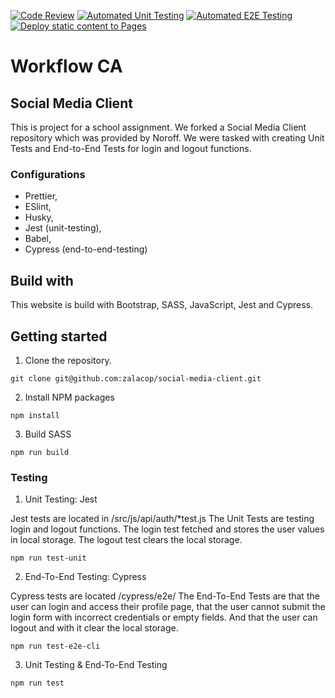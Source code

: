 [![Code Review](https://github.com/zalacop/social-media-client/actions/workflows/gpt.yml/badge.svg)](https://github.com/zalacop/social-media-client/actions/workflows/gpt.yml)
[![Automated Unit Testing](https://github.com/zalacop/social-media-client/actions/workflows/unit-test.yml/badge.svg)](https://github.com/zalacop/social-media-client/actions/workflows/unit-test.yml)
[![Automated E2E Testing](https://github.com/zalacop/social-media-client/actions/workflows/e2e-test.yml/badge.svg)](https://github.com/zalacop/social-media-client/actions/workflows/e2e-test.yml)
[![Deploy static content to Pages](https://github.com/zalacop/social-media-client/actions/workflows/pages.yml/badge.svg)](https://github.com/zalacop/social-media-client/actions/workflows/pages.yml)

# Workflow CA

## Social Media Client

This is project for a school assignment. We forked a Social Media Client repository which was provided by Noroff. We were tasked with creating Unit Tests and End-to-End Tests for login and logout functions.

### Configurations

- Prettier,
- ESlint,
- Husky,
- Jest (unit-testing),
- Babel,
- Cypress (end-to-end-testing)

## Build with

This website is build with Bootstrap, SASS, JavaScript, Jest and Cypress.

## Getting started

1. Clone the repository.

```
git clone git@github.com:zalacop/social-media-client.git
```

2. Install NPM packages

```
npm install
```

3. Build SASS

```
npm run build
```

### Testing

1. Unit Testing: Jest

Jest tests are located in /src/js/api/auth/\*test.js
The Unit Tests are testing login and logout functions. The login test fetched and stores the user values in local storage. The logout test clears the local storage.

```
npm run test-unit
```

2. End-To-End Testing: Cypress

Cypress tests are located /cypress/e2e/
The End-To-End Tests are that the user can login and access their profile page, that the user cannot submit the login form with incorrect credentials or empty fields. And that the user can logout and with it clear the local storage.

```
npm run test-e2e-cli
```

3. Unit Testing & End-To-End Testing

```
npm run test
```

